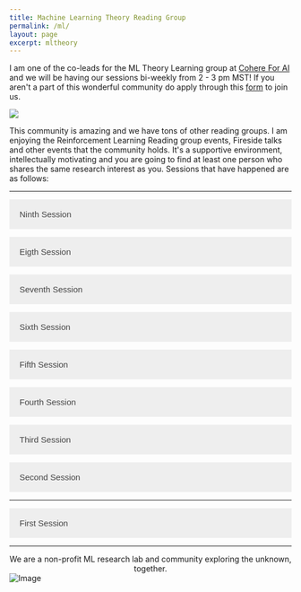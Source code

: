 ```yaml
---
title: Machine Learning Theory Reading Group
permalink: /ml/
layout: page
excerpt: mltheory
---
```

<style>
  .centered-image {
    display: block;
    margin-left: auto;
    margin-right: auto;
  }
</style>

I am one of the co-leads for the ML Theory Learning group at [Cohere For AI](https://cohere.for.ai/) and we will be having our sessions bi-weekly from 2 - 3 pm MST! If you aren't a part of this wonderful community do apply through this [form](https://share.hsforms.com/10OrjljwpQ52ILJA6ftENIwch5vw) to join us. 

<img src = "https://i.ibb.co/ZMzFgB5/MLTheory-Learning-Group-Discord.png" class="centered-image">

This community is amazing and we have tons of other reading groups. I am enjoying the Reinforcement Learning Reading group events, Fireside talks and other events that the community holds. It's a supportive environment, intellectually motivating and you are going to find at least one person who shares the same research interest as you. Sessions that have happened are as follows:

<hr>

<html>
<head>
<style>
.collapsible {
  background-color: #eee;
  color: #444;
  cursor: pointer;
  padding: 18px;
  width: 100%;
  border: none;
  text-align: left;
  outline: transparent;
  font-size: 15px;
  transition: background-color 0.1s;
}

.active, .collapsible:hover {
  background-color: transparent;
  outline: transparent;
  color: blue;
}

<style>
  .centered-image {
    display: block;
    margin-left: auto;
    margin-right: auto;
  }

.content {
  padding: 0 18px;
  display: none;
  overflow: hidden;
  outline: transparent;
  background-color: #f9f9f9;
}
</style>
</head>
<body>

<button class="collapsible">Ninth Session</button>
<div class="content">
Hey everyone! Yaroslav Bulatov was the first speaker as part of our speaker series "Learning to learn: Unravelling learning theory". 
<br>
<br>
The talk was based on Generating functions approach to gradient descent analysis (like in <a href = "https://arxiv.org/abs/2206.11124">https://arxiv.org/abs/2206.11124</a>). Classical optimization theorems characterise behaviour in the worst case, while generating functions can tell you how things behave in average case. <a href = "https://machine-learning-etc.ghost.io/">https://machine-learning-etc.ghost.io/</a> a blog by the speaker has some cool resources regarding topics in learning theory.
<br>
<br>
It was a great session and the slides are available <a href ="https://notability.com/n/9KbYpGDd9D8d9HeCl1KP4"> here </a>. The talk is also on Youtube <a href = "https://www.youtube.com/watch?v=i3YPm7MCMf0"> here </a>.
</div>

<button class="collapsible">Eigth Session</button>
<div class="content">
Hey everyone! We had a very fruitful session last Saturday, where Ajinkya presented on the Privacy of Noisy SGD. The slides are available <a href ="https://docs.google.com/presentation/d/10XSIitnJ3DnM0KxevFk6iIQ0Qk71AzsjDTnAeowH54Q/edit"> here </a>.
</div>

<button class="collapsible">Seventh Session</button>
<div class="content">
Hey everyone! We had a very fruitful session last Saturday, and I presented on Neural Operators. The slides are available <a href ="https://docs.google.com/presentation/d/1jxtR6m2yw7i59QcFWqqAbyGyStsbGlqz/edit?usp=sharing&ouid=118309576339488509705&rtpof=true&sd=true"> here </a>.
Neural Operators refer to a class of neural network architectures that enable the learning of mathematical operations from input-output data pairs, without explicit knowledge of the underlying equations. In contrast to traditional machine learning models that rely on pre-defined functions or equations, Neural Operators aim to learn the underlying physical laws directly from data.
<br>
<br>
Neural Operators are inspired by the concept of differential operators, which are used in mathematics and physics to describe the relationship between functions and their derivatives. By learning differential operators directly from data, Neural Operators can be used to model complex physical systems and make predictions about their behavior.
<br>
<br>
One of the advantages of Neural Operators is their ability to generalize to new, unseen data, which is critical for applications such as scientific discovery, control systems, and robotics. Another advantage is their flexibility, as they can be tailored to different types of input data, such as images, time-series, or point clouds.
<br>
<br>
Although Neural Operators are a relatively new area of research, they hold promise for advancing the fields of machine learning and scientific computing, by enabling more efficient and accurate modeling of complex systems. You can check out some of the reading resources in <a href = "https://www.robertj1.com/reading/"> my reading list</a>.
<br>
<br>
<img src = "https://d2r55xnwy6nx47.cloudfront.net/uploads/2021/04/Infinite-mapping-2.svg">
</div>

<button class="collapsible">Sixth Session</button>
<div class="content">
Hey everyone! We had a very fruitful session last Saturday, and it was great meeting everyone new and our first meeting for this year. 
<br>
<br>
We briefly discussed the Lottery Ticket Hypothesis, Neural Operators and why Adam is still being used as the main optimizer in most deep-learning models. 
<br>
<br>
Best of luck to everyone submitting to ICML or the ICLR blog/tiny paper: )!
<br>
<br>
<bold>Research Proposal by [Bhavnick](https://twitter.com/BhavnickMinhas) for Adam Optimizer</bold>
<br>
<br>
The lottery ticket hypothesis suggests that deep neural networks have sparse subnetworks that can perform equally well or better than the original dense network. These sparse subnetworks can be obtained through a process called pruning, where the unnecessary connections in the network are removed.
<br>
<br>
Recent research has shown that the pruned subnetworks often exhibit a regular structure, which can be visualized as a set of neurons that are strongly connected to each other while having weaker connections to the rest of the network. This regular structure is believed to be a circuit that enables the network to perform well on a specific task.
<br>
<br>
The identification of this regular structure has significant implications for artificial general intelligence (AGI). If we can identify and compose these regular structures like functions, we can potentially create a single model that can perform well on multiple tasks, leading us closer to achieving AGI.
<br>
<br>
Overall, the existence of regular structures in lottery tickets suggests that neural networks are not just a collection of random connections, but rather have underlying organizational principles that can be uncovered through careful pruning and analysis.
<br>
<br>
<bold>Research Proposal by members on understanding Adam and alternatives for Large Language Models</bold>
<br>
<br>
Despite the many advances in the field of optimization, Adam is still widely used as the main optimizer for deep learning models, including large language models. Adam is popular because it is efficient, easy to use, and has been shown to perform well in many different settings.
<br>
<br>
While there are hundreds of optimizers claiming to be better than Adam, it can be challenging to determine which optimizer is truly superior, as the effectiveness of an optimizer can vary depending on the specific task and architecture of the model. Additionally, some of the newer optimizers may require more tuning and experimentation to achieve optimal results.
<br>
<br>
That being said, researchers are continuing to explore new optimization techniques and many promising alternatives to Adam have been proposed, such as RAdam and Ranger. These optimizers have been shown to perform well on a variety of tasks, and they will likely continue to gain popularity in the deep learning community.
<br>
<br>
Overall, while Adam remains a popular choice for deep learning optimization, it is important for researchers to stay informed about new developments in the field and to explore alternative optimizers to ensure that their models are performing at their best.
<br>
<br>
Join the community [here](https://cohere.for.ai/) for the discussion and how you can contribute to the research proposal.
<br>
<br>
<img src="https://internetpolicy.mit.edu/wp-content/uploads/2019/05/neural-network.png" alt="Image">
</div>

<button class="collapsible">Fifth Session</button>
<div class="content">
Hey everyone! Last Saturday, we had our final ML theory session for the year, and it went really well. 
<br>
<br>
We had two pitches, where I spoke on Fourier Neural Operators (FNO) and Harsha spoke on Gradient Descent proofs. On the other hand Ashish also pitched his topic of presenting on Diffusion models. Harsha also presented his idea on starting the Optimization Book Reading plan and lastly, our next meeting will probably be in the first week of January, and we will keep you updated! We want to thank everyone who came to our meetings regularly and the whole community for engaging with various topics in ML theory. It truly means a lot to us, and we can't wait to hold numerous events (even potentially with other groups: )) and hope you all have a great winter break! Merry Christmas and a happy new year in advance : )!
<br>
<br>
Sneak peak of what I presented:)
<br>
<br>
<img src="https://i.ibb.co/KVgRN93/Screenshot-2022-12-22-142947.png" alt="Image">
</div>

<button class="collapsible">Fourth Session</button>
<div class="content">
I unfortunately couldn't make it to this session as I had to write the Putnam but the session was a great success. Thank you to Ahmad Mustafa for presenting on CLIP by OpenAI. He shared key insights on contrastive learning and language-guided recognition and touched on key points of the CLIP paper.
<br>
<br>
<img src = "https://miro.medium.com/max/1200/1*tg7akErlMSyCLQxrMtQIYw.png">
</div>

<button class="collapsible">Third Session</button>
<div class="content">
Last Saturday, we had our third ML theory session and we had two wonderful speakers Sree Harsha Nelaturu and Max Marion who talked about Meta Learning and Neural Information Retrieval respectively. I enjoyed the talks and it was very informative. 
<br>
<br>
Some of the resources are listed below 
<br>
<br>
<bold>Neural Information Retrieval</bold> - Lecture Notes on
Neural Information Retrieval - [https://arxiv.org/pdf/2207.13443.pdf](https://arxiv.org/pdf/2207.13443.pdf)
<br>
<br>
<bold>Meta Learning</bold> 

<ul>
  <li><a href="https://people.idsia.ch/~juergen/diploma.html">Meta Genetic Programming</a> - [https://people.idsia.ch/~juergen/diploma.html]</li>
  <li><a href="https://arxiv.org/abs/1703.03400">Model-Agnostic Meta-Learning for Fast Adaptation of Deep Networks</a> - [https://arxiv.org/abs/1703.03400]</li>
  <li><a href="https://arxiv.org/abs/1703.05175">Prototypical Networks for Few-shot Learning</a> - [https://arxiv.org/abs/1703.05175]</li>
  <li><a href="https://arxiv.org/abs/1606.04474">Learning to learn by gradient descent by gradient descent</a> - [https://arxiv.org/abs/1606.04474]</li>
  <li><a href="https://arxiv.org/abs/1903.03096v4">Meta-Dataset: A Dataset of Datasets for Learning to Learn from Few Examples</a> - [https://arxiv.org/abs/1903.03096v4]</li>
  <li><a href="https://roberttlange.github.io/posts/2020/12/meta-policy-gradients/">Meta Policy Gradients</a> - [https://roberttlange.github.io/posts/2020/12/meta-policy-gradients/]</li>
  <li><a href="https://arxiv.org/abs/1804.02464">Differentiable Plasticity: training plastic networks with Backprop</a> - [https://arxiv.org/abs/1804.02464]</li>
  <li><a href="https://lilianweng.github.io/posts/2019-06-23-meta-rl/">Meta RL</a> - [https://lilianweng.github.io/posts/2019-06-23-meta-rl/]</li>
  <li><a href="https://arxiv.org/abs/2005.13092">Synthetic Petri Dish</a> - [https://arxiv.org/abs/2005.13092]</li>
  <li><a href="https://arxiv.org/abs/1901.01753">POET</a> - [https://arxiv.org/abs/1901.01753]</li>
</ul>

</div>

<button class="collapsible">Second Session</button>
<div class="content">

Yesterday, we had our second session, which went really well! We had 4 exciting proposals from Sree Harsha Nelaturu, Ashish Gaurav, Max Marion and Harry Saini on the topics Meta Learning, Quantum probability, Neural Information Retrieval and Representation learning, respectively. 
<br>
<br>
The voting also happened, and for the next meeting on 19/11/2022, we will have Harsha and Max talk on Meta-Learning and Neural Information Retrieval. In the subsequent meeting on 3/12/2022, we will have Harry and Ashish talk on Representation Learning and Quantum Probability. 
<br>
<br>
All the speakers will post some pre-requisite material to read up on or familiarize ourselves with before the talk (at least 1 week in advance), so we all prepare and learn as much as we can from the talk! Each presenter will talk for 25 minutes, followed by a 5 - 10 min Q/A! If you have more questions for the speakers, we will also create forums after each presentation where the conversation can be carried on. Thanks to everyone who came the other day; see you all next meeting:)
</div>
<hr>

<button class="collapsible">First Session</button>
<div class="content">

We had the ML Theory Learning group's first session, which was a great success. We discussed what we all hope to gain out of this reading group, our mission statement (which is subject to change over time) as well as potential topics we could cover. I am super excited to see where this group goes and I hope to see you all there!
<br>
<br>
<img src="https://pbs.twimg.com/media/Ffs7-BDagAAYugH?format=png&name=small" alt="Image">
</div>
<hr>

<style>
  .centered-text {
    text-align: center;
  }
</style>

<div class="centered-text">
  We are a non-profit ML research lab and community exploring the unknown, together.
</div>

<img src="https://txt.cohere.ai/content/images/size/w600/2022/06/Blog-header-image---Desktop--3--1.png" alt="Image" class="centered-image">

<script>

var coll = document.getElementsByClassName("collapsible");
var i;

for (i = 0; i < coll.length; i++) {
  coll[i].addEventListener("click", function() {
    this.classList.toggle("active");
    var content = this.nextElementSibling;
    if (content.style.display === "block") {
      content.style.display = "none";
    } else {
      content.style.display = "block";
    }
  });
}
</script>

</body>
</html>

<!-- # Twitter Feed

<a class="twitter-timeline" data-width="700" data-height="400" data-theme="dark" href="https://twitter.com/Robertljg?ref_src=twsrc%5Etfw">Tweets by Robertljg</a> <script async src="https://platform.twitter.com/widgets.js" charset="utf-8"></script>-->